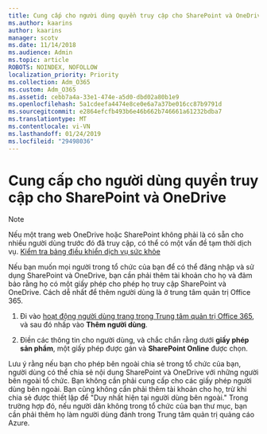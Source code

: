 ```yaml
---
title: Cung cấp cho người dùng quyền truy cập cho SharePoint và OneDrive
ms.author: kaarins
author: kaarins
manager: scotv
ms.date: 11/14/2018
ms.audience: Admin
ms.topic: article
ROBOTS: NOINDEX, NOFOLLOW
localization_priority: Priority
ms.collection: Adm_O365
ms.custom: Adm_O365
ms.assetid: cebb7a4a-33e1-474e-a5d0-dbd02a80b1e9
ms.openlocfilehash: 5a1cdeefa4474e8ce0e6a7a37be016cc87b9791d
ms.sourcegitcommit: e2864efcfb493b6e46b662b746661a61232bdba7
ms.translationtype: MT
ms.contentlocale: vi-VN
ms.lasthandoff: 01/24/2019
ms.locfileid: "29498036"
---
```

# <a name="give-users-access-to-sharepoint-and-onedrive"></a>Cung cấp cho người dùng quyền truy cập cho SharePoint và OneDrive

> [!NOTE]
> Nếu một trang web OneDrive hoặc SharePoint không phải là có sẵn cho nhiều người dùng trước đó đã truy cập, có thể có một vấn đề tạm thời dịch vụ. [Kiểm tra bảng điều khiển dịch vụ sức khỏe](https://portal.office.com/adminportal/home#/servicehealth)
  
Nếu bạn muốn mọi người trong tổ chức của bạn để có thể đăng nhập và sử dụng SharePoint và OneDrive, bạn cần phải thêm tài khoản cho họ và đảm bảo rằng họ có một giấy phép cho phép họ truy cập SharePoint và OneDrive. Cách dễ nhất để thêm người dùng là ở trung tâm quản trị Office 365.
  
1. Đi vào [hoạt động người dùng trang trong Trung tâm quản trị Office 365](https://portal.office.com/adminportal/home#/users), và sau đó nhấp vào **Thêm người dùng**.
    
2. Điền các thông tin cho người dùng, và chắc chắn rằng dưới **giấy phép sản phẩm**, một giấy phép được gán và **SharePoint Online** được chọn. 
    
Lưu ý rằng nếu bạn cho phép bên ngoài chia sẻ trong tổ chức của bạn, người dùng có thể chia sẻ nội dung SharePoint và OneDrive với những người bên ngoài tổ chức. Bạn không cần phải cung cấp cho các giấy phép người dùng bên ngoài. Bạn cũng không cần phải thêm tài khoản cho họ, trừ khi chia sẻ được thiết lập để "Duy nhất hiện tại người dùng bên ngoài." Trong trường hợp đó, nếu người dân không trong tổ chức của bạn thư mục, bạn cần phải thêm họ làm người dùng đánh trong Trung tâm quản trị quảng cáo Azure.
  

